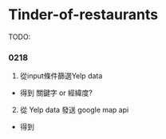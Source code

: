 # Tinder-of-restaurants
TODO: 

### 0218
1. 從input條件篩選Yelp data
  - 得到 關鍵字 or 經緯度?
2. 從 Yelp data 發送 google map api
  - 得到 
